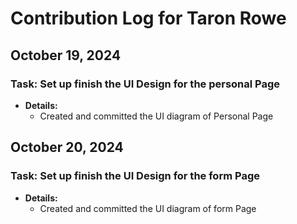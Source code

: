 # Contribution Log for Taron Rowe

## October 19, 2024

### Task: Set up finish the UI Design for the personal Page

- **Details:**
  - Created and committed the UI diagram of Personal Page

## October 20, 2024

### Task: Set up finish the UI Design for the form Page

- **Details:**
  - Created and committed the UI diagram of form Page
